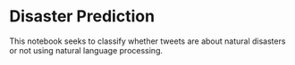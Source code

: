 # Disaster Prediction
This notebook seeks to classify whether tweets are about natural disasters or not using natural language processing.
